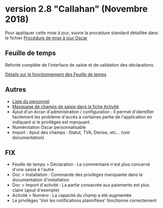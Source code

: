 # version 2.8 "Callahan" (Novembre 2018)

Pour appliquer cette mise à jour, suivre la procédure standard détaillée dans le fichier [Procédure de mise à jour Oscar](./doc/update.md)


## Feuille de temps

Refonte complète de l'interface de saisie et de validation des déclarations

[Détails sur le fonctionnement des Feuille de temps](./doc/timesheet.md)


## Autres

 - [Liste du personnel](./doc/liste-personnel.md) 
 - [Masquage de champs de saisie dans la fiche Activité](./doc/configuration.md#activité-formulaire-de-saisie)
 - Ajout d'un écran d'administration / configuration : Il permet d'identifier facilement les problème d'accès à certaines partie de l'application en indiquant si le privilèges est manquant.
 - Numérotation Oscar personnalisable
 - Import : Ajout des champs : Statut, TVA, Devise, etc... (voir documentation)
 
 
## FIX
 - Feuille de temps > Déclaration : Le commentaire n'est plus concervé d'une saisie à l'autre
 - Doc > Installation : Commande des privilèges manquante dans le documentation d'installation
 - Doc > Import d'activité : La partie consacrée aux paiements est plus claire (ajout d'exemple)
 - Activité > Numéro : La capacité du champ a été augmentée 
 - Le privilèges 'Voir les notifications plannifiées' fonctionne correctement



